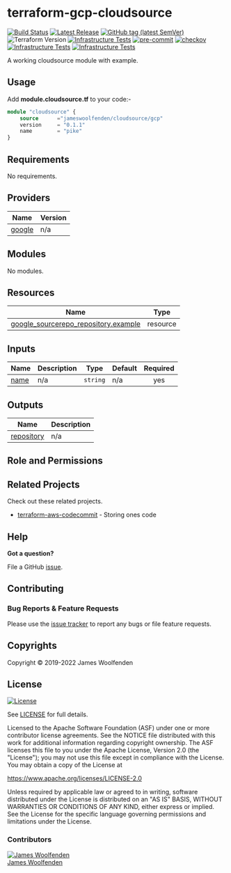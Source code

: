 # terraform-gcp-cloudsource

[![Build Status](https://github.com/JamesWoolfenden/terraform-gcp-cloudsource/workflows/Bump%20version/badge.svg?branch=master)](https://github.com/JamesWoolfenden/terraform-gcp-cloudsource)
[![Latest Release](https://img.shields.io/github/release/JamesWoolfenden/terraform-gcp-cloudsource.svg)](https://github.com/JamesWoolfenden/terraform-gcp-cloudsource/releases/latest)
[![GitHub tag (latest SemVer)](https://img.shields.io/github/tag/JamesWoolfenden/terraform-gcp-cloudsource.svg?label=latest)](https://github.com/JamesWoolfenden/terraform-gcp-cloudsource/releases/latest)
![Terraform Version](https://img.shields.io/badge/tf-%3E%3D0.14.0-blue.svg)
[![Infrastructure Tests](https://www.bridgecrew.cloud/badges/github/JamesWoolfenden/terraform-gcp-cloudsource/cis_aws)](https://www.bridgecrew.cloud/link/badge?vcs=github&fullRepo=JamesWoolfenden%2Fterraform-gcp-cloudsource&benchmark=CIS+AWS+V1.2)
[![pre-commit](https://img.shields.io/badge/pre--commit-enabled-brightgreen?logo=pre-commit&logoColor=white)](https://github.com/pre-commit/pre-commit)
[![checkov](https://img.shields.io/badge/checkov-verified-brightgreen)](https://www.checkov.io/)
[![Infrastructure Tests](https://www.bridgecrew.cloud/badges/github/jameswoolfenden/terraform-gcp-cloudsource/general)](https://www.bridgecrew.cloud/link/badge?vcs=github&fullRepo=JamesWoolfenden%2Fterraform-gcp-cloudsource&benchmark=INFRASTRUCTURE+SECURITY)
[![Infrastructure Tests](https://www.bridgecrew.cloud/badges/github/jameswoolfenden/terraform-gcp-cloudsource/cis_gcp)](https://www.bridgecrew.cloud/link/badge?vcs=github&fullRepo=JamesWoolfenden%2Fterraform-gcp-cloudsource&benchmark=CIS+GCP+V1.1)

A working cloudsource module with example.

## Usage

Add **module.cloudsource.tf** to your code:-

```terraform
module "cloudsource" {
    source      ="jameswoolfenden/cloudsource/gcp"
    version     = "0.1.1"
    name        = "pike"
}
```

<!-- BEGINNING OF PRE-COMMIT-TERRAFORM DOCS HOOK -->
## Requirements

No requirements.

## Providers

| Name | Version |
|------|---------|
| <a name="provider_google"></a> [google](#provider\_google) | n/a |

## Modules

No modules.

## Resources

| Name | Type |
|------|------|
| [google_sourcerepo_repository.example](https://registry.terraform.io/providers/hashicorp/google/latest/docs/resources/sourcerepo_repository) | resource |

## Inputs

| Name | Description | Type | Default | Required |
|------|-------------|------|---------|:--------:|
| <a name="input_name"></a> [name](#input\_name) | n/a | `string` | n/a | yes |

## Outputs

| Name | Description |
|------|-------------|
| <a name="output_repository"></a> [repository](#output\_repository) | n/a |
<!-- END OF PRE-COMMIT-TERRAFORM DOCS HOOK -->

## Role and Permissions

<!-- BEGINNING OF PRE-COMMIT-PIKE DOCS HOOK -->
<!-- END OF PRE-COMMIT-PIKE DOCS HOOK -->

## Related Projects

Check out these related projects.

- [terraform-aws-codecommit](https://github.com/jameswoolfenden/terraform-aws-codebuild) - Storing ones code

## Help

**Got a question?**

File a GitHub [issue](https://github.com/jameswoolfenden/terraform-gcp-cloudsource/issues).

## Contributing

### Bug Reports & Feature Requests

Please use the [issue tracker](https://github.com/jameswoolfenden/terraform-gcp-cloudsource/issues) to report any bugs or file feature requests.

## Copyrights

Copyright © 2019-2022 James Woolfenden

## License

[![License](https://img.shields.io/badge/License-Apache%202.0-blue.svg)](https://opensource.org/licenses/Apache-2.0)

See [LICENSE](LICENSE) for full details.

Licensed to the Apache Software Foundation (ASF) under one
or more contributor license agreements. See the NOTICE file
distributed with this work for additional information
regarding copyright ownership. The ASF licenses this file
to you under the Apache License, Version 2.0 (the
"License"); you may not use this file except in compliance
with the License. You may obtain a copy of the License at

<https://www.apache.org/licenses/LICENSE-2.0>

Unless required by applicable law or agreed to in writing,
software distributed under the License is distributed on an
"AS IS" BASIS, WITHOUT WARRANTIES OR CONDITIONS OF ANY
KIND, either express or implied. See the License for the
specific language governing permissions and limitations
under the License.

### Contributors

[![James Woolfenden][jameswoolfenden_avatar]][jameswoolfenden_homepage]<br/>[James Woolfenden][jameswoolfenden_homepage]

[jameswoolfenden_homepage]: https://github.com/jameswoolfenden
[jameswoolfenden_avatar]: https://github.com/jameswoolfenden.png?size=150
